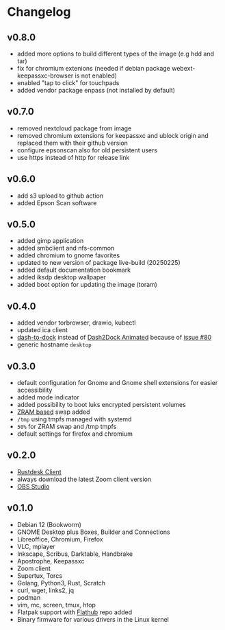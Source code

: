 # Changelog

## v0.8.0

* added more options to build different types of the image (e.g hdd and tar)
* fix for chromium extenions (needed if debian package webext-keepassxc-browser is not enabled)
* enabled "tap to click" for touchpads
* added vendor package enpass (not installed by default)

## v0.7.0

* removed nextcloud package from image
* removed chromium extensions for keepassxc and ublock origin and replaced them with their github version
* configure epsonscan also for old persistent users
* use https instead of http for release link

## v0.6.0

* add s3 upload to github action
* added Epson Scan software

## v0.5.0

* added gimp application
* added smbclient and nfs-common
* added chromium to gnome favorites
* updated to new version of package live-build (20250225)
* added default documentation bookmark
* added iksdp desktop wallpaper
* added boot option for updating the image (toram)

## v0.4.0

* added vendor torbrowser, drawio, kubectl
* updated ica client
* [dash-to-dock](https://extensions.gnome.org/extension/307/dash-to-dock/) instead of [Dash2Dock Animated](https://extensions.gnome.org/extension/4994/dash2dock-lite/) because of [issue #80](https://github.com/batchworksde/iksdp_desktop/issues/80)
* generic hostname `desktop`

## v0.3.0

* default configuration for Gnome and Gnome shell extensions for easier accessibility
* added mode indicator
* added possibility to boot luks encrypted persistent volumes
* [ZRAM based](https://wiki.debian.org/ZRam) swap added
* `/tmp` using tmpfs managed with systemd
* `50%` for ZRAM swap and /tmp tmpfs
* default settings for firefox and chromium

## v0.2.0

* [Rustdesk Client](https://rustdesk.com/docs/en/client/)
* always download the latest Zoom client version
* [OBS Studio](https://obsproject.com/)

## v0.1.0

* Debian 12 (Bookworm)
* GNOME Desktop plus Boxes, Builder and Connections
* Libreoffice, Chromium, Firefox
* VLC, mplayer
* Inkscape, Scribus, Darktable, Handbrake
* Apostrophe, Keepassxc
* Zoom client
* Supertux, Torcs
* Golang, Python3, Rust, Scratch
* curl, wget, links2, jq
* podman
* vim, mc, screen, tmux, htop
* Flatpak support with [Flathub](https://flathub.org/) repo added
* Binary firmware for various drivers in the Linux kernel
